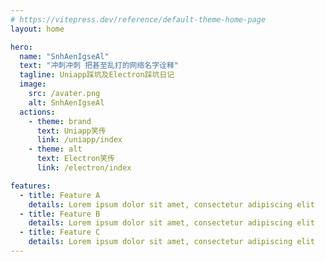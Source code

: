 ```yaml
---
# https://vitepress.dev/reference/default-theme-home-page
layout: home

hero:
  name: "SnhAenIgseAl"
  text: "冲刺冲刺 把甚至乱打的网络名字诠释"
  tagline: Uniapp踩坑及Electron踩坑日记
  image: 
    src: /avater.png
    alt: SnhAenIgseAl
  actions:
    - theme: brand
      text: Uniapp笑传
      link: /uniapp/index
    - theme: alt
      text: Electron笑传
      link: /electron/index

features:
  - title: Feature A
    details: Lorem ipsum dolor sit amet, consectetur adipiscing elit
  - title: Feature B
    details: Lorem ipsum dolor sit amet, consectetur adipiscing elit
  - title: Feature C
    details: Lorem ipsum dolor sit amet, consectetur adipiscing elit
---
```


